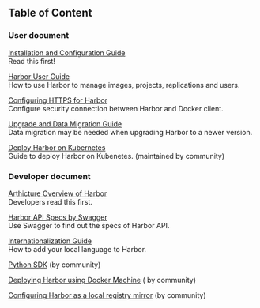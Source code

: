 ## Table of Content
### User document
[Installation and Configuration Guide](installation_guide.md)   
Read this first!

[Harbor User Guide](user_guide.md)  
How to use Harbor to manage images, projects, replications and users.

[Configuring HTTPS for Harbor](configure_https.md)  
Configure security connection between Harbor and Docker client. 

[Upgrade and Data Migration Guide](migration_guide.md)  
Data migration may be needed when upgrading Harbor to a newer version. 

[Deploy Harbor on Kubernetes](kubernetes_deployment.md)  
Guide to deploy Harbor on Kubenetes. (maintained by community)

### Developer document
[Arthicture Overview of Harbor](https://github.com/vmware/harbor/wiki/Architecture-Overview-of-Harbor)  
Developers read this first.

[Harbor API Specs by Swagger](configure_swagger.md)  
Use Swagger to find out the specs of Harbor API.

[Internationalization Guide](developer_guide_i18n.md)  
How to add your local language to Harbor.

[Python SDK](../contrib/sdk/harbor-py) (by community)

[Deploying Harbor using Docker Machine](../contrib/deploying_using_docker_machine.md) ( by community)

[Configuring Harbor as a local registry mirror](../contrib/Configure_mirror.md) (by community)

